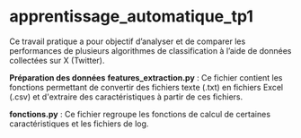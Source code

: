 # apprentissage_automatique_tp1
Ce travail pratique a pour objectif d’analyser et de comparer les performances de plusieurs algorithmes de classification à l’aide de données collectées sur X (Twitter).

**Préparation des données**
**features_extraction.py** : Ce fichier contient les fonctions permettant de convertir des fichiers texte (.txt) en fichiers Excel (.csv) et d'extraire des caractéristiques à partir de ces fichiers.

**fonctions.py** : Ce fichier regroupe les fonctions de calcul de certaines caractéristiques et les fichiers de log.